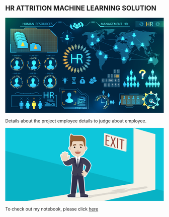 ## HR ATTRITION MACHINE LEARNING SOLUTION

![enter image description here](https://github.com/sharadhach/Hr-Employee-Attrition/blob/main/hr-analytics-10.jpg?raw=true)

Details about the project employee details to judge about employee.


![HR Application](https://github.com/sharadhach/Hr-Employee-Attrition/blob/main/Attrtion.png?raw=true)


To check out my notebook, please click [here](https://github.com/sharadhach/Hr-Employee-Attrition/blob/main/HR_Analytics.ipynb)
